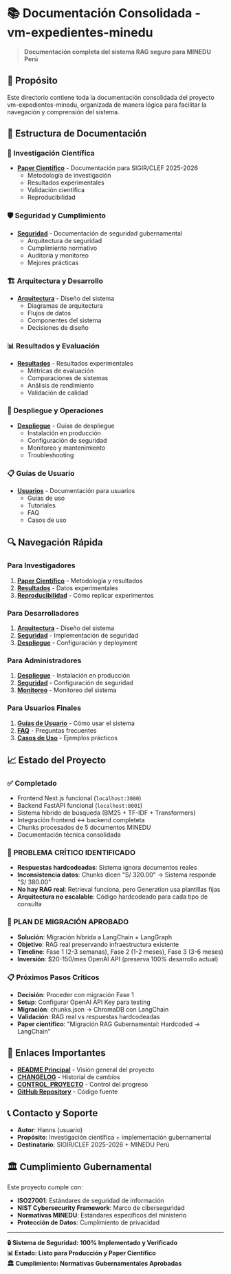 # 📚 Documentación Consolidada - vm-expedientes-minedu

> **Documentación completa del sistema RAG seguro para MINEDU Perú**

## 🎯 Propósito

Este directorio contiene toda la documentación consolidada del proyecto vm-expedientes-minedu, organizada de manera lógica para facilitar la navegación y comprensión del sistema.

## 📁 Estructura de Documentación

### 🔬 **Investigación Científica**
- **[Paper Científico](paper_cientifico/)** - Documentación para SIGIR/CLEF 2025-2026
  - Metodología de investigación
  - Resultados experimentales
  - Validación científica
  - Reproducibilidad

### 🛡️ **Seguridad y Cumplimiento**
- **[Seguridad](security/)** - Documentación de seguridad gubernamental
  - Arquitectura de seguridad
  - Cumplimiento normativo
  - Auditoría y monitoreo
  - Mejores prácticas

### 🏗️ **Arquitectura y Desarrollo**
- **[Arquitectura](architecture/)** - Diseño del sistema
  - Diagramas de arquitectura
  - Flujos de datos
  - Componentes del sistema
  - Decisiones de diseño

### 📊 **Resultados y Evaluación**
- **[Resultados](results/)** - Resultados experimentales
  - Métricas de evaluación
  - Comparaciones de sistemas
  - Análisis de rendimiento
  - Validación de calidad

### 🚀 **Despliegue y Operaciones**
- **[Despliegue](deployment/)** - Guías de despliegue
  - Instalación en producción
  - Configuración de seguridad
  - Monitoreo y mantenimiento
  - Troubleshooting

### 📋 **Guías de Usuario**
- **[Usuarios](user-guides/)** - Documentación para usuarios
  - Guías de uso
  - Tutoriales
  - FAQ
  - Casos de uso

## 🔍 Navegación Rápida

### Para Investigadores
1. **[Paper Científico](paper_cientifico/)** - Metodología y resultados
2. **[Resultados](results/)** - Datos experimentales
3. **[Reproducibilidad](paper_cientifico/reproducibility.md)** - Cómo replicar experimentos

### Para Desarrolladores
1. **[Arquitectura](architecture/)** - Diseño del sistema
2. **[Seguridad](security/)** - Implementación de seguridad
3. **[Despliegue](deployment/)** - Configuración y deployment

### Para Administradores
1. **[Despliegue](deployment/)** - Instalación en producción
2. **[Seguridad](security/)** - Configuración de seguridad
3. **[Monitoreo](deployment/monitoring.md)** - Monitoreo del sistema

### Para Usuarios Finales
1. **[Guías de Usuario](user-guides/)** - Cómo usar el sistema
2. **[FAQ](user-guides/faq.md)** - Preguntas frecuentes
3. **[Casos de Uso](user-guides/use-cases.md)** - Ejemplos prácticos

## 📈 Estado del Proyecto

### ✅ **Completado**
- Frontend Next.js funcional (`localhost:3000`)
- Backend FastAPI funcional (`localhost:8001`)
- Sistema híbrido de búsqueda (BM25 + TF-IDF + Transformers)
- Integración frontend ↔ backend completeta
- Chunks procesados de 5 documentos MINEDU
- Documentación técnica consolidada

### 🚨 **PROBLEMA CRÍTICO IDENTIFICADO**
- **Respuestas hardcodeadas**: Sistema ignora documentos reales
- **Inconsistencia datos**: Chunks dicen "S/ 320.00" → Sistema responde "S/ 380.00"
- **No hay RAG real**: Retrieval funciona, pero Generation usa plantillas fijas
- **Arquitectura no escalable**: Código hardcodeado para cada tipo de consulta

### 🎯 **PLAN DE MIGRACIÓN APROBADO**
- **Solución**: Migración híbrida a LangChain + LangGraph
- **Objetivo**: RAG real preservando infraestructura existente
- **Timeline**: Fase 1 (2-3 semanas), Fase 2 (1-2 meses), Fase 3 (3-6 meses)
- **Inversión**: $20-150/mes OpenAI API (preserva 100% desarrollo actual)

### 📋 **Próximos Pasos Críticos**
- **Decisión**: Proceder con migración Fase 1 
- **Setup**: Configurar OpenAI API Key para testing
- **Migración**: chunks.json → ChromaDB con LangChain
- **Validación**: RAG real vs respuestas hardcodeadas
- **Paper científico**: "Migración RAG Gubernamental: Hardcoded → LangChain"

## 🔗 Enlaces Importantes

- **[README Principal](../README.md)** - Visión general del proyecto
- **[CHANGELOG](../CHANGELOG.md)** - Historial de cambios
- **[CONTROL_PROYECTO](../CONTROL_PROYECTO.md)** - Control del progreso
- **[GitHub Repository](https://github.com/Hanns111/vm-expedientes-minedu)** - Código fuente

## 📞 Contacto y Soporte

- **Autor**: Hanns (usuario)
- **Propósito**: Investigación científica + implementación gubernamental
- **Destinatario**: SIGIR/CLEF 2025-2026 + MINEDU Perú

## 🏛️ Cumplimiento Gubernamental

Este proyecto cumple con:
- **ISO27001**: Estándares de seguridad de información
- **NIST Cybersecurity Framework**: Marco de ciberseguridad
- **Normativas MINEDU**: Estándares específicos del ministerio
- **Protección de Datos**: Cumplimiento de privacidad

---

**🔒 Sistema de Seguridad: 100% Implementado y Verificado**  
**📊 Estado: Listo para Producción y Paper Científico**  
**🏛️ Cumplimiento: Normativas Gubernamentales Aprobadas**

